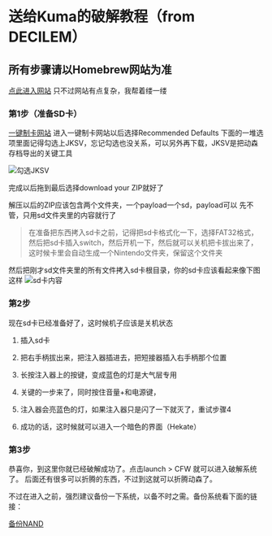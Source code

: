 # 送给Kuma的破解教程（from DECILEM）
## 所有步骤请以Homebrew网站为准
[点此进入网站](https://switch.homebrew.guide/)   只不过网站有点复杂，我帮着缕一缕
### 第1步（准备SD卡）
[一键制卡网站](http://www.sdsetup.com/)
进入一键制卡网站以后选择Recommended Defaults
下面的一堆选项里面记得勾选上JKSV，忘记勾选也没关系，可以另外再下载，JKSV是把动森存档导出的关键工具

![勾选JKSV](https://imgur.com/a/lSxwXr0)

完成以后拖到最后选择download your ZIP就好了

解压以后的ZIP应该包含两个文件夹，一个payload一个sd，payload可以 先不管，只用sd文件夹里的内容就行了

>在准备把东西拷入sd卡之前，记得把sd卡格式化一下，选择FAT32格式，然后把sd卡插入switch，然后开机一下，然后就可以关机把卡拔出来了，这时候卡里会自动生成一个Nintendo文件夹，保留这个文件夹

然后把刚才sd文件夹里的所有文件拷入sd卡根目录，你的sd卡应该看起来像下图这样
![sd卡内容](https://imgur.com/a/kOAs2AR)

### 第2步
现在sd卡已经准备好了，这时候机子应该是关机状态

1. 插入sd卡

2. 把右手柄拔出来，把注入器插进去，把短接器插入右手柄那个位置

3. 长按注入器上的按键，变成蓝色的灯是大气层专用

4. 关键的一步来了，同时按住音量+和电源键，

5. 注入器会亮蓝色的灯，如果注入器只是闪了一下就灭了，重试步骤4

6. 成功的话，这时候就可以进入一个暗色的界面（Hekate） 

### 第3步
恭喜你，到这里你就已经破解成功了。点击launch > CFW 就可以进入破解系统了。
后面还有很多可以折腾的东西，不过到这就可以折腾动森了。

不过在进入之前，强烈建议备份一下系统，以备不时之需。备份系统看下面的链接：

[备份NAND](https://switch.homebrew.guide/hacking/caffeine/safetyprecautions)

